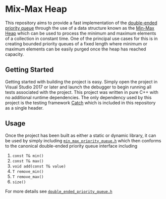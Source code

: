 # Mix-Max Heap

This repository aims to provide a fast implementation of the [double-ended priority queue](https://en.wikipedia.org/wiki/Double-ended_priority_queue) through the use of a data structure known as the [Min-Max Heap](https://en.wikipedia.org/wiki/Min-max_heap) which can be used to process the minimum and maximum elements of a collection in constant time. One of the principal use cases for this is in creating bounded priority queues of a fixed length where minimum or maximum elements can be easily purged once the heap has reached capacity.

## Getting Started

Getting started with building the project is easy. Simply open the project in Visual Studio 2017 or later and launch the debugger to begin running all tests associated with the project. This project was written in pure C++ with no additional runtime dependencies. The only dependency used by this project is the testing framework [Catch](https://github.com/catchorg/Catch2) which is included in this repository as a single header. 

## Usage

Once the project has been built as either a static or dynamic library, it can be used by simply including [`min_max_priority_queue.h`](https://github.com/matthew-rister/min-max-heap/blob/master/min-max-heap/src/min_max_heap.h) which then conforms to the canonical double-ended priority queue interface including

1. `const T& min()`
2. `const T& max()`
2. `void add(const T& value)`
2. `T remove_min()`
3. `T remove_max()`
4. `size()`

For more details see [`double_ended_priority_queue.h`](https://github.com/matthew-rister/min-max-heap/blob/master/min-max-heap/src/double_ended_priority_queue.h)
